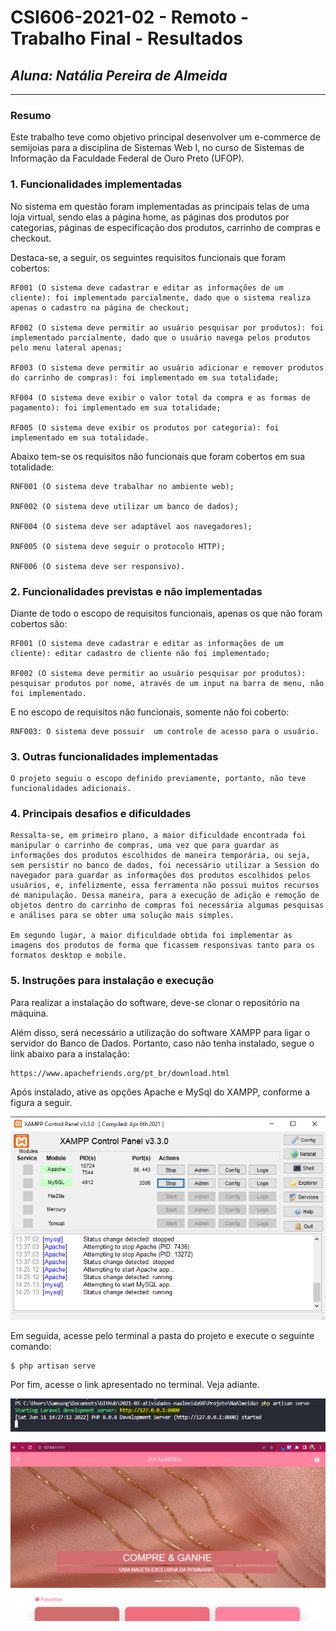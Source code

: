 # **CSI606-2021-02 - Remoto - Trabalho Final - Resultados**

## *Aluna: Natália Pereira de Almeida*

--------------

<!-- Este documento tem como objetivo apresentar o projeto desenvolvido, considerando o que foi definido na proposta e o produto final. -->

### Resumo

  Este trabalho teve como objetivo principal desenvolver um e-commerce de semijoias para a disciplina de Sistemas Web I, no curso de Sistemas de Informação da Faculdade Federal de Ouro Preto (UFOP). 

### 1. Funcionalidades implementadas
<!-- Descrever as funcionalidades que eram previstas e foram implementas. -->

No sistema em questão foram implementadas as principais telas de uma loja virtual, sendo elas a página home, as páginas dos produtos por categorias, páginas de especificação dos produtos, carrinho de compras e checkout. 

Destaca-se, a seguir, os seguintes requisitos funcionais que foram cobertos:

    RF001 (O sistema deve cadastrar e editar as informações de um cliente): foi implementado parcialmente, dado que o sistema realiza apenas o cadastro na página de checkout;
    
    RF002 (O sistema deve permitir ao usuário pesquisar por produtos): foi implementado parcialmente, dado que o usuário navega pelos produtos pelo menu lateral apenas;
    
    RF003 (O sistema deve permitir ao usuário adicionar e remover produtos do carrinho de compras): foi implementado em sua totalidade;
    
    RF004 (O sistema deve exibir o valor total da compra e as formas de pagamento): foi implementado em sua totalidade;
    
    RF005 (O sistema deve exibir os produtos por categoria): foi implementado em sua totalidade.

Abaixo tem-se os requisitos não funcionais que foram cobertos em sua totalidade:

    RNF001 (O sistema deve trabalhar no ambiente web);

    RNF002 (O sistema deve utilizar um banco de dados);
    
    RNF004 (O sistema deve ser adaptável aos navegadores);
    
    RNF005 (O sistema deve seguir o protocolo HTTP);
    
    RNF006 (O sistema deve ser responsivo).
  
### 2. Funcionalidades previstas e não implementadas
<!-- Descrever as funcionalidades que eram previstas e não foram implementas, apresentando uma breve justificativa do porquê elas não foram incluídas -->

Diante de todo o escopo de requisitos funcionais, apenas os que não foram cobertos são:

    RF001 (O sistema deve cadastrar e editar as informações de um cliente): editar cadastro de cliente não foi implementado;

    RF002 (O sistema deve permitir ao usuário pesquisar por produtos): pesquisar produtos por nome, através de um input na barra de menu, não foi implementado.

E no escopo de requisitos não funcionais, somente não foi coberto:

    RNF003: O sistema deve possuir  um controle de acesso para o usuário.    

### 3. Outras funcionalidades implementadas
<!-- Descrever as funcionalidades implementas além daquelas que foram previstas, caso se aplique.  -->
    
    O projeto seguiu o escopo definido previamente, portanto, não teve funcionalidades adicionais.


### 4. Principais desafios e dificuldades
<!-- Descrever os principais desafios encontrados no desenvolvimento do trabalho, quais foram as dificuldades e como elas foram superadas e resolvidas. -->

    Ressalta-se, em primeiro plano, a maior dificuldade encontrada foi manipular o carrinho de compras, uma vez que para guardar as informações dos produtos escolhidos de maneira temporária, ou seja, sem persistir no banco de dados, foi necessário utilizar a Session do navegador para guardar as informações dos produtos escolhidos pelos usuários, e, infelizmente, essa ferramenta não possui muitos recursos de manipulação. Dessa maneira, para a execução de adição e remoção de objetos dentro do carrinho de compras foi necessária algumas pesquisas e análises para se obter uma solução mais simples. 

    Em segundo lugar, a maior dificuldade obtida foi implementar as imagens dos produtos de forma que ficassem responsivas tanto para os formatos desktop e mobile. 

### 5. Instruções para instalação e execução
<!-- Descrever o que deve ser feito para instalar (ou baixar) a aplicação, o que precisa ser configurando (parâmetros, banco de dados e afins) e como executá-la. -->

Para realizar a instalação do software, deve-se clonar o repositório na máquina. 


Além disso, será necessário a utilização do software XAMPP para ligar o servidor do Banco de Dados. Portanto, caso não tenha instalado, segue o link abaixo para a instalação:

    https://www.apachefriends.org/pt_br/download.html

Após instalado, ative as opções Apache e MySql do XAMPP, conforme a figura a seguir.


  ![Screenshot](XAMPP.PNG)


Em seguida, acesse pelo terminal a pasta do projeto e execute o seguinte comando:

    $ php artisan serve

Por fim, acesse o link apresentado no terminal. Veja adiante.


  ![Screenshot](linkTerminal.PNG)


  ![Screenshot](web.PNG)


